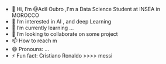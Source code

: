 - 👋 Hi, I’m @Adil Oubro ,I'm a Data Science Student at INSEA in MOROCCO 
- 👀 I’m interested in AI , and deep Learning 
- 🌱 I’m currently learning ...
- 💞️ I’m looking to collaborate on some project 
- 📫 How to reach m
- 😄 Pronouns: ...
- ⚡ Fun fact: Cristiano Ronaldo >>>> messi

<!---
AdilOubro/AdilOubro is a ✨ special ✨ repository because its `README.md` (this file) appears on your GitHub profile.
You can click the Preview link to take a look at your changes.
--->
